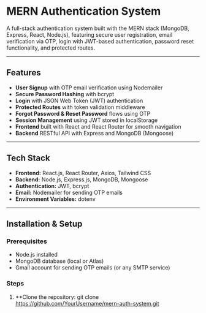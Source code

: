 # MERN Authentication System

A full-stack authentication system built with the MERN stack (MongoDB, Express, React, Node.js), featuring secure user registration, email verification via OTP, login with JWT-based authentication, password reset functionality, and protected routes.

---

## Features

- **User Signup** with OTP email verification using Nodemailer  
- **Secure Password Hashing** with bcrypt  
- **Login** with JSON Web Token (JWT) authentication  
- **Protected Routes** with token validation middleware  
- **Forgot Password & Reset Password** flows using OTP  
- **Session Management** using JWT stored in localStorage  
- **Frontend** built with React and React Router for smooth navigation  
- **Backend** RESTful API with Express and MongoDB (Mongoose)  

---

## Tech Stack

- **Frontend:** React.js, React Router, Axios, Tailwind CSS  
- **Backend:** Node.js, Express.js, MongoDB, Mongoose  
- **Authentication:** JWT, bcrypt  
- **Email:** Nodemailer for sending OTP emails  
- **Environment Variables:** dotenv  

---

## Installation & Setup

### Prerequisites

- Node.js installed  
- MongoDB database (local or Atlas)  
- Gmail account for sending OTP emails (or any SMTP service)  

### Steps

1. **Clone the repository: git clone https://github.com/YourUsername/mern-auth-system.git

